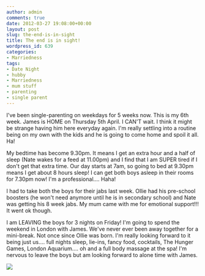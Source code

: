 ```yaml
---
author: admin
comments: true
date: 2012-03-27 19:08:00+00:00
layout: post
slug: the-end-is-in-sight
title: The end is in sight!
wordpress_id: 639
categories:
- Marriedness
tags:
- Date Night
- hubby
- Marriedness
- mum stuff
- parenting
- single parent
---
```


I've been single-parenting on weekdays for 5 weeks now.  This is my 6th week.  James is HOME on Thursday 5th April.  I CAN'T wait.  I think it might be strange having him here everyday again.  I'm really settling into a routine being on my own with the kids and he is going to come home and spoil it all.  Ha!  
  
My bedtime has become 9.30pm.  It means I get an extra hour and a half of sleep (Nate wakes for a feed at 11.00pm) and I find that I am SUPER tired if I don't get that extra time.  Our day starts at 7am, so going to bed at 9.30pm means I get about 8 hours sleep!  I can get both boys asleep in their rooms for 7.30pm now!  I'm a professional.... Haha!  
  
I had to take both the boys for their jabs last week.  Ollie had his pre-school boosters (he won't need anymore until he is in secondary school) and Nate was getting his 8 week jabs.  My mum came with me for emotional support!!!  It went ok though.  
  
I am LEAVING the boys for 3 nights on Friday!  I'm going to spend the weekend in London with James.  We've never ever been away together for a mini-break.  Not once since Ollie was born.  I'm really looking forward to it being just us.... full nights sleep, lie-ins, fancy food, cocktails, The Hunger Games, London Aquarium.... oh and a full body massage at the spa!  I'm nervous to leave the boys but am looking forward to alone time with James.

![](https://blogger.googleusercontent.com/tracker/251139911615938991-915927225603872607?l=www.outmumbered.com)
